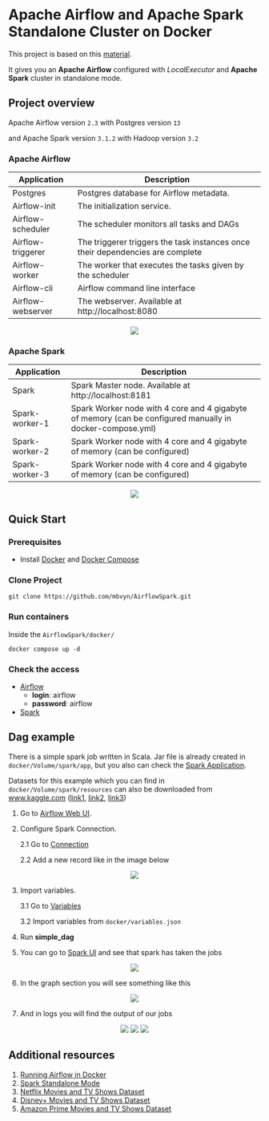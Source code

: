 # Apache Airflow and Apache Spark Standalone Cluster on Docker

This project is based on this [material](https://airflow.apache.org/docs/apache-airflow/stable/start/docker.html).

It gives you an **Apache Airflow** configured with _LocalExecutor_ and **Apache Spark** cluster in standalone mode.
## Project overview
Apache Airflow version ```2.3``` 
with Postgres version ```13``` 

and Apache Spark version ```3.1.2``` 
with Hadoop version ```3.2``` 
### Apache Airflow
Application |Description  
--|--
Postgres | Postgres database for Airflow metadata.
Airflow-init  |  The initialization service.
Airflow-scheduler|  The scheduler monitors all tasks and DAGs
Airflow-triggerer|  The triggerer triggers the task instances once their dependencies are complete  |  
Airflow-worker|  The worker that executes the tasks given by the scheduler
Airflow-cli| Airflow command line interface  |  
Airflow-webserver|  The webserver. Available at http://localhost:8080

<p align="center"><img src="docs/images/Airflow Architecture.png"></p>

### Apache Spark
Application |Description  
--|--
Spark  | Spark Master node. Available at http://localhost:8181
Spark-worker-1  | Spark Worker node with 4 core and 4 gigabyte of memory (can be configured manually in docker-compose.yml) 
Spark-worker-2  | Spark Worker node with 4 core and 4 gigabyte of memory (can be configured)
Spark-worker-3  | Spark Worker node with 4 core and 4 gigabyte of memory (can be configured)

<p align="center"><img src="docs/images/Project Architecture.png"></p>

## Quick Start
### Prerequisites

 - Install [Docker](https://docs.docker.com/get-docker/) and [Docker Compose](https://docs.docker.com/compose/install/)

### Clone Project
    git clone https://github.com/mbvyn/AirflowSpark.git

### Run containers
Inside the `AirflowSpark/docker/`

    docker compose up -d 


### Check the access
 - [Airflow](http://localhost:8080)
   - **login**: airflow
   - **password**: airflow
 - [Spark](http://localhost:8181)
 
## Dag example
There is a simple spark job written in Scala. 
Jar file is already created in ```docker/Volume/spark/app```, 
but you also can check the [Spark Application](spark%20application).

Datasets for this example which you can find in ```docker/Volume/spark/resources``` 
can also be downloaded from www.kaggle.com 
([link1](https://www.kaggle.com/datasets/shivamb/netflix-shows), 
[link2](https://www.kaggle.com/datasets/shivamb/disney-movies-and-tv-shows), 
[link3](https://www.kaggle.com/datasets/shivamb/amazon-prime-movies-and-tv-shows))

1. Go to [Airflow Web UI](http://localhost:8080). 
2. Configure Spark Connection.

   2.1 Go to [Connection](http://localhost:8080/connection/list/) 
   
   2.2 Add a new record like in the image below

<p align="center"><img src="docs/images/Spark connection.jpg"></p>

3. Import variables.

    3.1 Go to [Variables](http://localhost:8080/variable/list/)
  
    3.2 Import variables from `docker/variables.json`

4. Run **simple_dag**
5. You can go to [Spark UI](http://localhost:8181) and see that spark has taken the jobs
<p align="center"><img src="docs/images/Spark UI.png"></p>

6. In the graph section you will see something like this
<p align="center"><img src="docs/images/Airflow Dag.png"></p>

7. And in logs you will find the output of our jobs
<p align="center">
<img src="docs/images/amason.png">
<img src="docs/images/netflics.png">
<img src="docs/images/dizney.png">
</p>

## Additional resources
1. [Running Airflow in Docker](https://airflow.apache.org/docs/apache-airflow/stable/start/docker.html#running-airflow-in-docker)
2. [Spark Standalone Mode](https://spark.apache.org/docs/latest/spark-standalone.html)
3. [Netflix Movies and TV Shows Dataset](https://www.kaggle.com/datasets/shivamb/netflix-shows)
4. [Disney+ Movies and TV Shows Dataset](https://www.kaggle.com/datasets/shivamb/disney-movies-and-tv-shows)
5. [Amazon Prime Movies and TV Shows Dataset](https://www.kaggle.com/datasets/shivamb/amazon-prime-movies-and-tv-shows)
